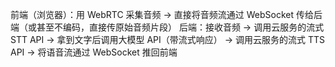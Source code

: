 前端（浏览器）：用 WebRTC 采集音频 → 直接将音频流通过 WebSocket 传给后端（或甚至不编码，直接传原始音频片段）
后端：接收音频 → 调用云服务的流式 STT API → 拿到文字后调用大模型 API（带流式响应） → 调用云服务的流式 TTS API → 将语音流通过 WebSocket 推回前端